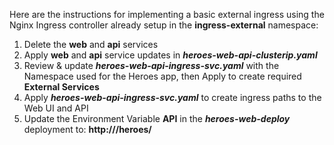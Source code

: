 Here are the instructions for implementing a basic external ingress using the Nginx Ingress controller already setup in the **ingress-external** namespace:

1. Delete the **web** and **api** services
2. Apply **web** and **api** service updates in ***heroes-web-api-clusterip.yaml***
3. Review & update ***heroes-web-api-ingress-svc.yaml*** with the Namespace used for the Heroes app, then Apply to create required **External Services**
4. Apply ***heroes-web-api-ingress-svc.yaml*** to create ingress paths to the Web UI and API
5. Update the Environment Variable **API** in the ***heroes-web-deploy*** deployment to: **http://<EXTERNAL INGRESS IP>/heroes/**
